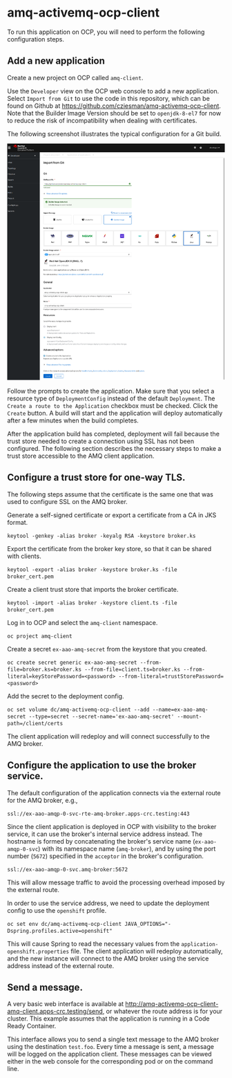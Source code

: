 # amq-activemq-ocp-client

To run this application on OCP, you will need to perform the following configuration steps.

## Add a new application

Create a new project on OCP called `amq-client`.

Use the `Developer` view on the OCP web console to add a new application. Select `Import from Git` to use the
code in this repository, which can be found on Github at https://github.com/cziesman/amq-activemq-ocp-client.
Note that the Builder Image Version should be set to `openjdk-8-el7` for now to reduce the risk of
incompatibility when dealing with certificates.

The following screenshot illustrates the typical configuration for a Git build. 

![title](images/dev-import-from-git.png)

Follow the prompts to create the application. Make sure that you select a resource type of 
`DeploymentConfig` instead of the default `Deployment`. The `Create a route to the Application` checkbox
must be checked. Click the `Create` button. A build will start and the application will deploy automatically
after a few minutes when the build completes.

After the application build has completed, deployment will fail because the trust store needed to create a
connection using SSL has not been configured. The following section describes the necessary steps to make a
trust store accessible to the AMQ client application.

## Configure a trust store for one-way TLS.

The following steps assume that the certificate is the same one that was used to configure SSL on the 
AMQ broker.

Generate a self-signed certificate or export a certificate from a CA in JKS format.

    keytool -genkey -alias broker -keyalg RSA -keystore broker.ks

Export the certificate from the broker key store, so that it can be shared with clients.

    keytool -export -alias broker -keystore broker.ks -file broker_cert.pem

Create a client trust store that imports the broker certificate.

    keytool -import -alias broker -keystore client.ts -file broker_cert.pem


Log in to OCP and select the `amq-client` namespace.

    oc project amq-client

Create a secret `ex-aao-amq-secret` from the keystore that you created.

    oc create secret generic ex-aao-amq-secret --from-file=broker.ks=broker.ks --from-file=client.ts=broker.ks --from-literal=keyStorePassword=<password> --from-literal=trustStorePassword=<password>

Add the secret to the deployment config.

    oc set volume dc/amq-activemq-ocp-client --add --name=ex-aao-amq-secret --type=secret --secret-name='ex-aao-amq-secret' --mount-path=/client/certs

The client application will redeploy and will connect successfully to the AMQ broker.

## Configure the application to use the broker service.

The default configuration of the application connects via the external route for the AMQ broker, e.g.,

    ssl://ex-aao-amqp-0-svc-rte-amq-broker.apps-crc.testing:443

Since the client application is deployed in OCP with visibility to the broker service, it can use the broker's
internal service address instead. The hostname is formed by concatenating the broker's service name
(`ex-aao-amqp-0-svc`) with its namespace name (`amq-broker`), and by using the port number (`5672`) 
specified in the `acceptor` in the broker's configuration.

    ssl://ex-aao-amqp-0-svc.amq-broker:5672

This will allow message traffic to avoid the processing overhead imposed by the external route.

In order to use the service address, we need to update the deployment config to use the `openshift` profile.

    oc set env dc/amq-activemq-ocp-client JAVA_OPTIONS="-Dspring.profiles.active=openshift"

This will cause Spring to read the necessary values from the `application-openshift.properties` file.
The client application will redeploy automatically, and the new instance will connect to the AMQ broker 
using the service address instead of the external route.

## Send a message.

A very basic web interface is available at http://amq-activemq-ocp-client-amq-client.apps-crc.testing/send,
or whatever the route address is for your cluster. This example assumes that the application is
running in a Code Ready Container.

This interface allows you to send a single text message to the AMQ broker using the destination `test.foo`.
Every time a message is sent, a message will be logged on the application client. These messages can be viewed
either in the web console for the corresponding pod or on the command line.
